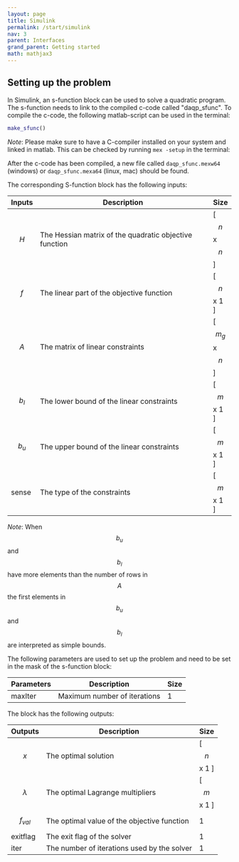 ```yaml
---
layout: page
title: Simulink 
permalink: /start/simulink
nav: 3 
parent: Interfaces 
grand_parent: Getting started 
math: mathjax3
---
```



## Setting up the problem

In Simulink, an s-function block can be used to solve a quadratic program. The s-function needs to link to the compiled c-code called "daqp_sfunc". To compile the c-code, the following matlab-script can be used in the terminal:

```matlab
make_sfunc()
```

_Note_: Please make sure to have a C-compiler installed on your system and linked in matlab. This can be checked by running ``mex -setup`` in the terminal:

After the c-code has been compiled, a new file called ``daqp_sfunc.mexw64`` (windows) or ``daqp_sfunc.mexa64`` (linux, mac) should be found.

The corresponding S-function block has the following inputs:

| Inputs | Description | Size | 
| --- | --- | --- |
| $$H$$ | The Hessian matrix of the quadratic objective function | [ $$n$$ x $$n$$ ] |
| $$f$$ | The linear part of the objective function | [ $$n$$ x 1 ] |
| $$A$$ | The matrix of linear constraints | [ $$m_g$$ x $$n$$ ] |
| $$b_l$$ | The lower bound of the linear constraints | [ $$m$$ x 1 ] |
| $$b_u$$ | The upper bound of the linear constraints | [ $$m$$ x 1 ] |
| sense | The type of the constraints | [ $$m$$ x 1 ] |

_Note_: When $$b_u$$ and $$b_l$$ have more elements than the number of rows in $$A$$ the first elements in $$b_u$$ and $$b_l$$ are interpreted as simple bounds. 

The following parameters are used to set up the problem and need to be set in the mask of the s-function block:

| Parameters | Description | Size |
| --- | --- | --- |
| maxIter | Maximum number of iterations | 1 |

The block has the following outputs:

| Outputs | Description | Size |
| --- | --- | --- |
| $$x$$ | The optimal solution | [ $$n$$ x 1 ] |
| $$\lambda$$ | The optimal Lagrange multipliers | [ $$m$$ x 1 ] |
| $$f_{val}$$ | The optimal value of the objective function | 1 |
| exitflag | The exit flag of the solver | 1 |
| iter | The number of iterations used by the solver | 1 |
